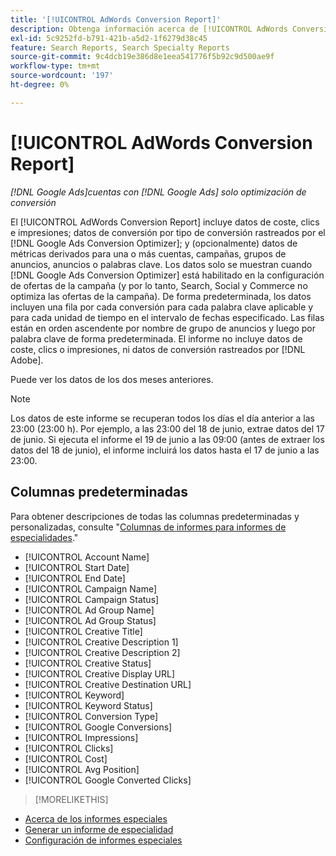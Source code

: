 ```yaml
---
title: '[!UICONTROL AdWords Conversion Report]'
description: Obtenga información acerca de [!UICONTROL AdWords Conversion Report].
exl-id: 5c9252fd-b791-421b-a5d2-1f6279d38c45
feature: Search Reports, Search Specialty Reports
source-git-commit: 9c4dcb19e386d8e1eea541776f5b92c9d500ae9f
workflow-type: tm+mt
source-wordcount: '197'
ht-degree: 0%

---
```


# [!UICONTROL AdWords Conversion Report]

*[!DNL Google Ads]cuentas con [!DNL Google Ads] solo optimización de conversión*

El [!UICONTROL AdWords Conversion Report] incluye datos de coste, clics e impresiones; datos de conversión por tipo de conversión rastreados por el [!DNL Google Ads Conversion Optimizer]; y (opcionalmente) datos de métricas derivados para una o más cuentas, campañas, grupos de anuncios, anuncios o palabras clave. Los datos solo se muestran cuando [!DNL Google Ads Conversion Optimizer] está habilitado en la configuración de ofertas de la campaña (y por lo tanto, Search, Social y Commerce no optimiza las ofertas de la campaña). De forma predeterminada, los datos incluyen una fila por cada conversión para cada palabra clave aplicable y para cada unidad de tiempo en el intervalo de fechas especificado. Las filas están en orden ascendente por nombre de grupo de anuncios y luego por palabra clave de forma predeterminada. El informe no incluye datos de coste, clics o impresiones, ni datos de conversión rastreados por [!DNL Adobe].

Puede ver los datos de los dos meses anteriores.

>[!NOTE]
>
>Los datos de este informe se recuperan todos los días el día anterior a las 23:00 (23:00 h). Por ejemplo, a las 23:00 del 18 de junio, extrae datos del 17 de junio. Si ejecuta el informe el 19 de junio a las 09:00 (antes de extraer los datos del 18 de junio), el informe incluirá los datos hasta el 17 de junio a las 23:00.

## Columnas predeterminadas

Para obtener descripciones de todas las columnas predeterminadas y personalizadas, consulte &quot;[Columnas de informes para informes de especialidades](specialty-report-columns.md).&quot;

* [!UICONTROL Account Name]
* [!UICONTROL Start Date]
* [!UICONTROL End Date]
* [!UICONTROL Campaign Name]
* [!UICONTROL Campaign Status]
* [!UICONTROL Ad Group Name]
* [!UICONTROL Ad Group Status]
* [!UICONTROL Creative Title]
* [!UICONTROL Creative Description 1]
* [!UICONTROL Creative Description 2]
* [!UICONTROL Creative Status]
* [!UICONTROL Creative Display URL]
* [!UICONTROL Creative Destination URL]
* [!UICONTROL Keyword]
* [!UICONTROL Keyword Status]
* [!UICONTROL Conversion Type]
* [!UICONTROL Google Conversions]
* [!UICONTROL Impressions]
* [!UICONTROL Clicks]
* [!UICONTROL Cost]
* [!UICONTROL Avg Position]
* [!UICONTROL Google Converted Clicks]

>[!MORELIKETHIS]
>
* [Acerca de los informes especiales](specialty-report-about.md)
* [Generar un informe de especialidad](specialty-report-generate.md)
* [Configuración de informes especiales](specialty-report-settings.md)
